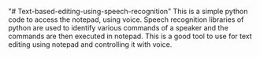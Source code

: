 "# Text-based-editing-using-speech-recognition" 
This is a simple python code to access the notepad, using voice.
Speech recognition libraries of python are used to identify various commands of a speaker and the commands are then executed in notepad.
This is a good tool to use for text editing using notepad and controlling it with voice.
